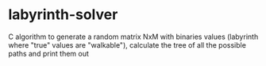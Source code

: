 labyrinth-solver
================

C algorithm to generate a random matrix NxM with binaries values (labyrinth where "true" values are "walkable"), calculate the tree of all the possible paths and print them out
